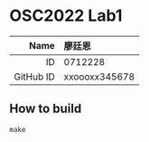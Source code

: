 # OSC2022 Lab1
| Name | 廖廷恩  |
| ---: | :------ |
|   ID | 0712228 |
| GitHub ID | xxoooxx345678 |

## How to build

```
make
```